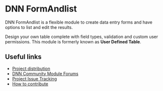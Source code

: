 # DNN FormAndlist
DNN FormAndlist is a flexible module to create data entry forms and have options to list and edit the results.

Design your own table complete with field types, validation and custom user permissions. This module is formerly known as __User Defined Table__.

Useful links
------------
* [Project distribution](https://github.com/DNNCommunity/DNN.FormAndList)
* [DNN Community Module Forums](https://dnncommunity.org/forums/using-dnn/extensions/)
* [Project Issue Tracking](https://github.com/DNNCommunity/DNN.FormAndList/issues)
* [How to contribute](https://github.com/DNNCommunity/DNN.FormAndList/blob/development/CONTRIBUTING.md)
